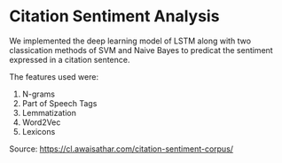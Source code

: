 # Citation Sentiment Analysis

We implemented the deep learning model of LSTM along with two classication methods of SVM and Naive Bayes to predicat the sentiment expressed in a citation sentence. 

The features used were: 
1)    N-grams 
2)    Part of Speech Tags 
3)    Lemmatization 
4)    Word2Vec
5)    Lexicons

Source: https://cl.awaisathar.com/citation-sentiment-corpus/
